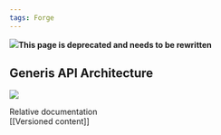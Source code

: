 ```yaml
---
tags: Forge
---
```


![](resources/http://forge.taotesting.com/attachments/download/760/attention.png)**This page is deprecated and needs to be rewritten**

Generis API Architecture
------------------------

![](resources/http://forge.taotesting.com/attachments/download/762/GenerisCoreKernel.png)

Relative documentation\
[[Versioned content]]

